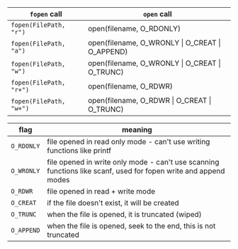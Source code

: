 `fopen` call            | `open` call   
------------------------|----------------------
`fopen(FilePath, "r")`  | open(filename, O_RDONLY)         
`fopen(FilePath, "a")`  | open(filename, O_WRONLY \| O_CREAT \| O_APPEND)              
`fopen(FilePath, "w")`  | open(filename, O_WRONLY \| O_CREAT \| O_TRUNC)              
`fopen(FilePath, "r+")` | open(filename, O_RDWR)              
`fopen(FilePath, "w+")` | open(filename, O_RDWR \| O_CREAT \| O_TRUNC)               

flag            | meaning
----------------|---------------
`O_RDONLY`      | file opened in read only mode - can't use writing functions like printf
`O_WRONLY`      | file opened in write only mode - can't use scanning functions like scanf, used for fopen write and append modes
`O_RDWR`        | file opened in read + write mode
`O_CREAT`       | if the file doesn't exist, it will be created
`O_TRUNC`       | when the file is opened, it is truncated (wiped)
`O_APPEND`      | when the file is opened, seek to the end, this is not truncated